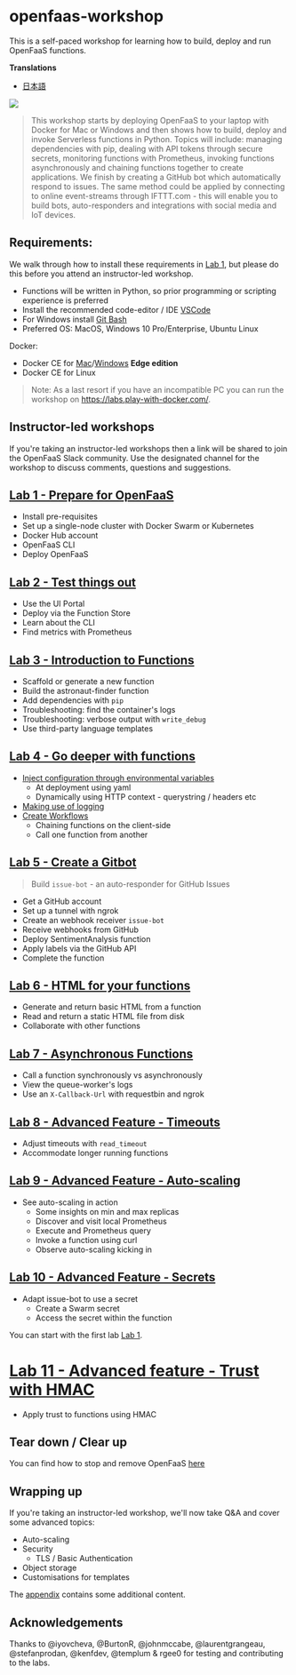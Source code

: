 # openfaas-workshop

This is a self-paced workshop for learning how to build, deploy and run OpenFaaS functions.

**Translations**

* [日本語](./translations/ja)

![](https://github.com/openfaas/media/raw/master/OpenFaaS_Magnet_3_1_png.png)

> This workshop starts by deploying OpenFaaS to your laptop with Docker for Mac or Windows and then shows how to build, deploy and invoke Serverless functions in Python. Topics will include: managing dependencies with pip, dealing with API tokens through secure secrets, monitoring functions with Prometheus, invoking functions asynchronously and chaining functions together to create applications. We finish by creating a GitHub bot which automatically respond to issues. The same method could be applied by connecting to online event-streams through IFTTT.com - this will enable you to build bots, auto-responders and integrations with social media and IoT devices.

## Requirements:

We walk through how to install these requirements in [Lab 1](./lab1.md), but please do this before you attend an instructor-led workshop.

* Functions will be written in Python, so prior programming or scripting experience is preferred 
* Install the recommended code-editor / IDE [VSCode](https://code.visualstudio.com/download)
* For Windows install [Git Bash](https://git-scm.com/downloads)
* Preferred OS: MacOS, Windows 10 Pro/Enterprise, Ubuntu Linux

Docker:

* Docker CE for [Mac](https://store.docker.com/editions/community/docker-ce-desktop-mac)/[Windows](https://store.docker.com/editions/community/docker-ce-desktop-windows) **Edge edition**
* Docker CE for Linux

> Note: As a last resort if you have an incompatible PC you can run the workshop on https://labs.play-with-docker.com/.

## Instructor-led workshops

If you're taking an instructor-led workshops then a link will be shared to join the OpenFaaS Slack community. Use the designated channel for the workshop to discuss comments, questions and suggestions.

## [Lab 1 - Prepare for OpenFaaS](./lab1.md)

* Install pre-requisites
* Set up a single-node cluster with Docker Swarm or Kubernetes
* Docker Hub account
* OpenFaaS CLI
* Deploy OpenFaaS

## [Lab 2 - Test things out](./lab2.md)

* Use the UI Portal
* Deploy via the Function Store
* Learn about the CLI
* Find metrics with Prometheus

## [Lab 3 - Introduction to Functions](./lab3.md)

* Scaffold or generate a new function
* Build the astronaut-finder function
 * Add dependencies with `pip`
 * Troubleshooting: find the container's logs
* Troubleshooting: verbose output with `write_debug`
* Use third-party language templates

## [Lab 4 - Go deeper with functions](./lab4.md)

* [Inject configuration through environmental variables](lab4.md#inject-configuration-through-environmental-variables)
  * At deployment using yaml
  * Dynamically using HTTP context - querystring / headers etc
* [Making use of logging](lab4.md#making-use-of-logging)
* [Create Workflows](lab4.md#create-workflows)
  * Chaining functions on the client-side
  * Call one function from another

## [Lab 5 - Create a Gitbot](./lab5.md)

> Build `issue-bot` - an auto-responder for GitHub Issues

* Get a GitHub account
* Set up a tunnel with ngrok
* Create an webhook receiver `issue-bot`
* Receive webhooks from GitHub
* Deploy SentimentAnalysis function
* Apply labels via the GitHub API
* Complete the function

## [Lab 6 - HTML for your functions](./lab6.md)

* Generate and return basic HTML from a function
* Read and return a static HTML file from disk
* Collaborate with other functions

## [Lab 7 - Asynchronous Functions](./lab7.md)

* Call a function synchronously vs asynchronously
* View the queue-worker's logs
* Use an `X-Callback-Url` with requestbin and ngrok

## [Lab 8 - Advanced Feature - Timeouts](./lab8.md)

* Adjust timeouts with `read_timeout`
* Accommodate longer running functions

## [Lab 9 - Advanced Feature - Auto-scaling](./lab9.md)

* See auto-scaling in action
  * Some insights on min and max replicas
  * Discover and visit local Prometheus
  * Execute and Prometheus query
  * Invoke a function using curl
  * Observe auto-scaling kicking in

## [Lab 10 - Advanced Feature - Secrets](./lab10.md)

* Adapt issue-bot to use a secret
  * Create a Swarm secret
  * Access the secret within the function

You can start with the first lab [Lab 1](lab1.md).

# [Lab 11 - Advanced feature - Trust with HMAC](./lab11.md)

* Apply trust to functions using HMAC

## Tear down / Clear up

You can find how to stop and remove OpenFaaS [here](https://github.com/openfaas/faas/blob/master/guide/troubleshooting.md#stop-and-remove-openfaas)

## Wrapping up

If you're taking an instructor-led workshop, we'll now take Q&A and cover some advanced topics:

* Auto-scaling
* Security
  * TLS / Basic Authentication
* Object storage
* Customisations for templates

The [appendix](./appendix.md) contains some additional content.

## Acknowledgements

Thanks to @iyovcheva, @BurtonR, @johnmccabe, @laurentgrangeau, @stefanprodan, @kenfdev, @templum & rgee0 for testing and contributing to the labs.
